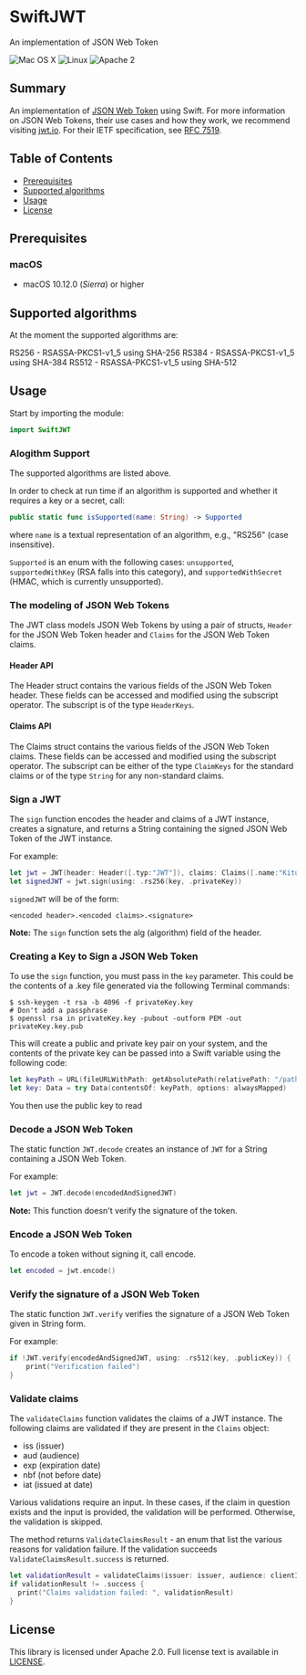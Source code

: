 # SwiftJWT
An implementation of JSON Web Token

![Mac OS X](https://img.shields.io/badge/os-macOS-green.svg?style=flat)
![Linux](https://img.shields.io/badge/os-linux-green.svg?style=flat)
![Apache 2](https://img.shields.io/badge/license-Apache2-blue.svg?style=flat)

## Summary
An implementation of [JSON Web Token](https://tools.ietf.org/html/rfc7519) using Swift. For more information on JSON Web Tokens, their use cases and how they work, we recommend visiting [jwt.io](https://jwt.io/introduction/). For their IETF specification, see [RFC 7519](https://tools.ietf.org/html/rfc7519).

## Table of Contents
* [Prerequisites](#prerequisites)
* [Supported algorithms](#supported-algorithms)
* [Usage](#usage)
* [License](#license)


## Prerequisites

### macOS

* macOS 10.12.0 (*Sierra*) or higher

## Supported algorithms
At the moment the supported algorithms are:

RS256 - RSASSA-PKCS1-v1_5 using SHA-256
RS384 - RSASSA-PKCS1-v1_5 using SHA-384
RS512 - RSASSA-PKCS1-v1_5 using SHA-512

## Usage

Start by importing the module:

```swift
import SwiftJWT
```
### Alogithm Support
The supported algorithms are listed above.

In order to check at run time if an algorithm is supported and whether it requires a key or a secret, call:

``` swift
public static func isSupported(name: String) -> Supported
```
where `name` is a textual representation of an algorithm, e.g., "RS256" (case insensitive).

`Supported` is an enum with the following cases: `unsupported`, `supportedWithKey` (RSA falls into this category), and `supportedWithSecret` (HMAC, which is currently unsupported).

### The modeling of JSON Web Tokens

The JWT class models JSON Web Tokens by using a pair of structs, `Header` for the JSON Web Token header and `Claims` for the JSON Web Token claims.

#### Header API

The Header struct contains the various fields of the JSON Web Token header. These fields can be accessed and modified using the subscript operator. The subscript is of the type `HeaderKeys`.

#### Claims API

The Claims struct contains the various fields of the JSON Web Token claims. These fields can be accessed and modified using the subscript operator. The subscript can be either of the type `ClaimKeys` for the standard claims or of the type `String` for any non-standard claims.

### Sign a JWT

The `sign` function encodes the header and claims of a JWT instance, creates a signature, and returns a String containing the signed JSON Web Token of the JWT instance.

For example:

```swift
let jwt = JWT(header: Header([.typ:"JWT"]), claims: Claims([.name:"Kitura"]))
let signedJWT = jwt.sign(using: .rs256(key, .privateKey))
```
`signedJWT` will be of the form:

```
<encoded header>.<encoded claims>.<signature>
```
**Note:** The `sign` function sets the alg (algorithm) field of the header.

### Creating a Key to Sign a JSON Web Token

To use the `sign` function, you must pass in the `key` parameter. This could be the contents of a .key file generated via the following Terminal commands:

```
$ ssh-keygen -t rsa -b 4096 -f privateKey.key
# Don't add a passphrase
$ openssl rsa in privateKey.key -pubout -outform PEM -out privateKey.key.pub
```

This will create a public and private key pair on your system, and the contents of the private key can be passed into a Swift variable using the following code:

```swift
let keyPath = URL(fileURLWithPath: getAbsolutePath(relativePath: "/path/to/privateKey.key"))
let key: Data = try Data(contentsOf: keyPath, options: alwaysMapped)
```

You then use the public key to read 

### Decode a JSON Web Token

The static function `JWT.decode` creates an instance of `JWT` for a String containing a JSON Web Token.

For example:

``` swift
let jwt = JWT.decode(encodedAndSignedJWT)
```
**Note:** This function doesn't verify the signature of the token.

### Encode a JSON Web Token
To encode a token without signing it, call encode.

``` swift
let encoded = jwt.encode()
```

### Verify the signature of a JSON Web Token

The static function `JWT.verify` verifies the signature of a JSON Web Token given in String form.

For example:

```swift
if !JWT.verify(encodedAndSignedJWT, using: .rs512(key, .publicKey)) {
    print("Verification failed")
}
```

### Validate claims

The `validateClaims` function validates the claims of a JWT instance.
The following claims are validated if they are present in the `Claims` object:
  - iss (issuer)
  - aud (audience)
  - exp (expiration date)
  - nbf (not before date)
  - iat (issued at date)

Various validations require an input. In these cases, if the claim in question exists and the input is provided, the validation will be performed. Otherwise, the validation is skipped.

The method returns `ValidateClaimsResult` - an enum that list the various reasons for validation failure.
If the validation succeeds `ValidateClaimsResult.success` is returned.

```swift
let validationResult = validateClaims(issuer: issuer, audience: clientID)
if validationResult != .success {
  print("Claims validation failed: ", validationResult)
}
```


## License
This library is licensed under Apache 2.0. Full license text is available in [LICENSE](LICENSE.txt).
